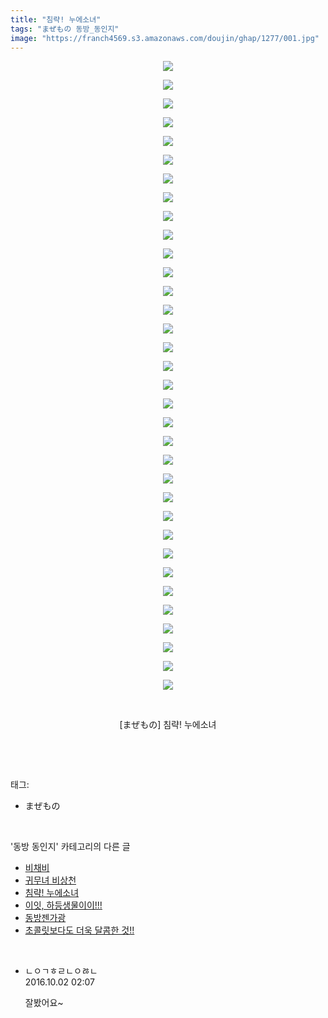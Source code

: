```yaml
---
title: "침략! 누에소녀"
tags: "まぜもの 동방_동인지"
image: "https://franch4569.s3.amazonaws.com/doujin/ghap/1277/001.jpg"
---
```

<div class="article">
<p style="text-align: center; clear: none; float: none;"><img src="{{ site.imgserver2 }}/ghap/1277/001.jpg"/></p>
<p style="text-align: center; clear: none; float: none;"><img src="{{ site.imgserver2 }}/ghap/1277/002.jpg"/></p>
<p style="text-align: center; clear: none; float: none;"><img src="{{ site.imgserver2 }}/ghap/1277/003.jpg"/></p>
<p style="text-align: center; clear: none; float: none;"><img src="{{ site.imgserver2 }}/ghap/1277/004.jpg"/></p>
<p style="text-align: center; clear: none; float: none;"><img src="{{ site.imgserver2 }}/ghap/1277/005.jpg"/></p>
<p style="text-align: center; clear: none; float: none;"><img src="{{ site.imgserver2 }}/ghap/1277/006.jpg"/></p>
<p style="text-align: center; clear: none; float: none;"><img src="{{ site.imgserver2 }}/ghap/1277/007.jpg"/></p>
<p style="text-align: center; clear: none; float: none;"><img src="{{ site.imgserver2 }}/ghap/1277/008.jpg"/></p>
<p style="text-align: center; clear: none; float: none;"><img src="{{ site.imgserver2 }}/ghap/1277/009.jpg"/></p>
<p style="text-align: center; clear: none; float: none;"><img src="{{ site.imgserver2 }}/ghap/1277/010.jpg"/></p>
<p style="text-align: center; clear: none; float: none;"><img src="{{ site.imgserver2 }}/ghap/1277/011.jpg"/></p>
<p style="text-align: center; clear: none; float: none;"><img src="{{ site.imgserver2 }}/ghap/1277/012.jpg"/></p>
<p style="text-align: center; clear: none; float: none;"><img src="{{ site.imgserver2 }}/ghap/1277/013.jpg"/></p>
<p style="text-align: center; clear: none; float: none;"><img src="{{ site.imgserver2 }}/ghap/1277/014.jpg"/></p>
<p style="text-align: center; clear: none; float: none;"><img src="{{ site.imgserver2 }}/ghap/1277/015.jpg"/></p>
<p style="text-align: center; clear: none; float: none;"><img src="{{ site.imgserver2 }}/ghap/1277/016.jpg"/></p>
<p style="text-align: center; clear: none; float: none;"><img src="{{ site.imgserver2 }}/ghap/1277/017.jpg"/></p>
<p style="text-align: center; clear: none; float: none;"><img src="{{ site.imgserver2 }}/ghap/1277/018.jpg"/></p>
<p style="text-align: center; clear: none; float: none;"><img src="{{ site.imgserver2 }}/ghap/1277/019.jpg"/></p>
<p style="text-align: center; clear: none; float: none;"><img src="{{ site.imgserver2 }}/ghap/1277/020.jpg"/></p>
<p style="text-align: center; clear: none; float: none;"><img src="{{ site.imgserver2 }}/ghap/1277/021.jpg"/></p>
<p style="text-align: center; clear: none; float: none;"><img src="{{ site.imgserver2 }}/ghap/1277/022.jpg"/></p>
<p style="text-align: center; clear: none; float: none;"><img src="{{ site.imgserver2 }}/ghap/1277/023.jpg"/></p>
<p style="text-align: center; clear: none; float: none;"><img src="{{ site.imgserver2 }}/ghap/1277/024.jpg"/></p>
<p style="text-align: center; clear: none; float: none;"><img src="{{ site.imgserver2 }}/ghap/1277/025.jpg"/></p>
<p style="text-align: center; clear: none; float: none;"><img src="{{ site.imgserver2 }}/ghap/1277/026.jpg"/></p>
<p style="text-align: center; clear: none; float: none;"><img src="{{ site.imgserver2 }}/ghap/1277/027.jpg"/></p>
<p style="text-align: center; clear: none; float: none;"><img src="{{ site.imgserver2 }}/ghap/1277/028.jpg"/></p>
<p style="text-align: center; clear: none; float: none;"><img src="{{ site.imgserver2 }}/ghap/1277/029.jpg"/></p>
<p style="text-align: center; clear: none; float: none;"><img src="{{ site.imgserver2 }}/ghap/1277/030.jpg"/></p>
<p style="text-align: center; clear: none; float: none;"><img src="{{ site.imgserver2 }}/ghap/1277/031.jpg"/></p>
<p style="text-align: center; clear: none; float: none;"><img src="{{ site.imgserver2 }}/ghap/1277/032.jpg"/></p>
<p style="text-align: center; clear: none; float: none;"><img src="{{ site.imgserver2 }}/ghap/1277/033.jpg"/></p>
<p style="text-align: center; clear: none; float: none;"><img src="{{ site.imgserver2 }}/ghap/1277/034.jpg"/></p>
<p style="text-align: center; clear: none; float: none;"><br/></p>
<p style="text-align: center; clear: none; float: none;">[まぜもの] 침략! 누에소녀</p>
<p><br/></p>
</div><br/>
<div class="tagTrail">
<p>태그: </p>
<ul>
<li>まぜもの</li>
</ul>
</div><br/>
<div class="another">
<p>'동방 동인지' 카테고리의 다른 글</p>
<ul>
<li><a href="/ghap_1280">비채비</a></li>
<li><a href="/ghap_1279">귀무녀 비상천</a></li>
<li><a href="/ghap_1277">침략! 누에소녀</a></li>
<li><a href="/ghap_1276">이잇, 하등생물이이!!!</a></li>
<li><a href="/ghap_1275">동방젠가광</a></li>
<li><a href="/ghap_1273">초콜릿보다도 더욱 달콤한 것!!</a></li>
</ul>
</div><br/>
<div class="cb_module cb_fluid">
<div class="cb_wrt cb_profile">
<div class="comment">
<ul>
<li class="cb_thumb_off" id="comment14818597">
<div class="cb_comment_area">
<div class="cb_info_area">
<div class="cb_section">
<span class="cb_nick_name">ㄴㅇㄱㅎㄹㄴㅇㅀㄴ</span>
</div>
<div class="cb_section">
<span class="cb_date">2016.10.02 02:07 </span>
</div>
</div>
<div class="cb_dsc_comment">
<p class="cb_dsc">
											잘봤어요~
										</p>
</div>
</div></li>
</ul>
</div>
</div><!-- commentList close -->
</div><br/>
